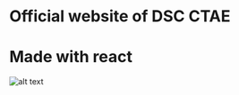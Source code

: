 # Official website of DSC CTAE

# Made with react

![alt text](https://github.com/harsh0620/Rangoli/blob/main/patterImage.png)
